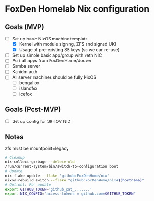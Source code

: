 # FoxDen Homelab Nix configuration

## Goals (MVP)

- [ ] Set up basic NixOS machine template
	- [x] Kernel with module signing, ZFS and signed UKI
	- [x] Usage of pre-existing SB keys (so we can re-use)
- [ ] Set up simple basic app/group with veth NIC
- [ ] Port all apps from FoxDenHome/docker
- [ ] Samba server
- [ ] Kanidm auth
- [ ] All server machines should be fully NixOS
	- [ ] bengalfox
	- [ ] islandfox
	- [ ] icefox

## Goals (Post-MVP)

- [ ] Set up config for SR-IOV NIC

## Notes

zfs must be mountpoint=legacy

```sh
# Cleanup
nix-collect-garbage --delete-old
/run/current-system/bin/switch-to-configuration boot
# Update
nix flake update --flake 'github:FoxDenHome/nix'
nixos-rebuild switch --flake "github:FoxDenHome/nix#$(hostname)"
# Optionl: For update
export GITHUB_TOKEN='github_pat_.......'
export NIX_CONFIG="access-tokens = github.com=$GITHUB_TOKEN"
```
